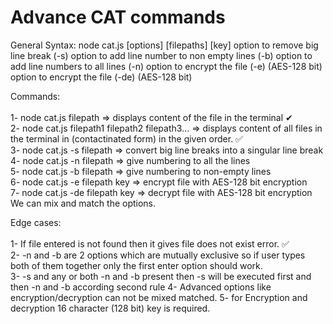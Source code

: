 # Advance CAT commands

General Syntax:
node cat.js [options] [filepaths] [key]
option to remove big line break (-s)
option to add line number to non empty lines (-b)
option to add line numbers to all lines (-n) 
option to encrypt the file (-e) (AES-128 bit)
option to encrypt the file (-de) (AES-128 bit)

Commands:
<br>
<br>1- node cat.js filepath => displays content of the file in the terminal  ✔
<br>2- node cat.js filepath1 filepath2 filepath3... => displays content of all files in the terminal in (contactinated form) in the given order. ✅ 
<br>3- node cat.js -s filepath => convert big line breaks into a singular line break
<br>4- node cat.js -n filepath => give numbering to all the lines
<br>5- node cat.js -b filepath => give numbering to non-empty lines
<br>6- node cat.js -e filepath key => encrypt file with AES-128 bit encryption
<br>7- node cat.js -de filepath key => decrypt file with AES-128 bit encryption
<br>We can mix and match the options.

Edge cases:
<br>
<br>
1- If file entered is not found then it gives file does not exist error. ✅ <br>
2- -n and -b are 2 options which are mutually exclusive so if user types both of them together only the first enter option should work.<br>
3- -s and any or both -n and -b present then -s will be executed first and then -n and -b according second rule 
4- Advanced options like encryption/decryption can not be mixed matched.
5- for Encryption and decryption 16 character (128 bit) key is required.